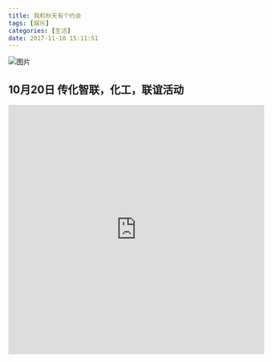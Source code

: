 ```yaml
---
title: 我和秋天有个约会
tags: [娱乐]
categories: [生活]
date: 2017-11-10 15:11:51
---
```

![图片](/images/autumn_20171110151408.jpg)
<!-- more -->
## 10月20日 传化智联，化工，联谊活动

<iframe height=498 width=510 src='http://player.youku.com/embed/XMzEwNDQyMzEzMg==' frameborder=0 'allowfullscreen'></iframe>
